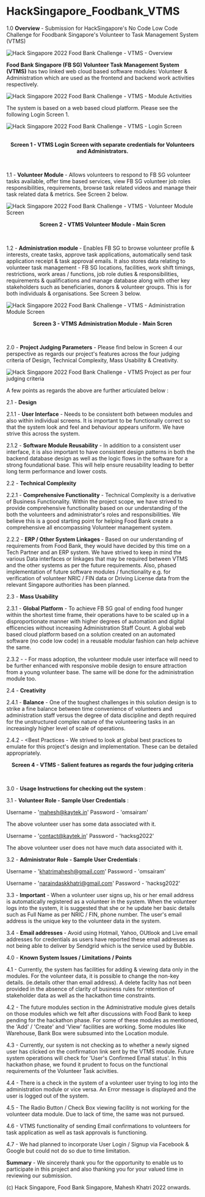 # HackSingapore_Foodbank_VTMS

1.0  <b>Overview </b> - Submission for HackSingapore's No Code Low Code Challenge for Foodbank Singapore's Volunteer to Task Management System (VTMS)

![Hack Singapore 2022 Food Bank Challenge - VTMS - Overview](http://www.kaytek.co.in/images/fbsgvtms/mk_vtms_intro_1175_369.png)

<b>Food Bank Singapore (FB SG) Volunteer Task Management System (VTMS)</b>  has two linked web cloud based software modules: Volunteer & Administration which are used as the frontend and backend work activities respectively.

![Hack Singapore 2022 Food Bank Challenge - VTMS - Module Activities](http://www.kaytek.co.in/images/fbsgvtms/mk_vtms_overview_1280_720.png)

The system is based on a web based cloud platform. Please see the following Login Screen 1.

![Hack Singapore 2022 Food Bank Challenge - VTMS - Login Screen](http://www.kaytek.co.in/images/fbsgvtms/mk_vtms_login_screen_990_528.png) <br><br>

<p align="center"> <b>Screen 1 - VTMS Login Screen with separate credentials for Volunteers and Administrators. </b></p> <br>

1.1 - <b> Volunteer Module </b> - Allows volunteers to respond to FB SG volunteer tasks available, offer time based services, view FB SG volunteer job roles responsibilities, requirements, browse task related videos and manage their task related data & metrics. See Screen 2 below.

![Hack Singapore 2022 Food Bank Challenge - VTMS - Volunteer Module Screen](http://www.kaytek.co.in/images/fbsgvtms/mk_vtms_volunteer_module_898_535.png)

<p align="center"> <b>Screen 2 - VTMS Volunteer Module - Main Scren </b></p> <br>

1.2 - <b> Administration module </b> - Enables FB SG to browse volunteer profile & interests, create tasks, approve task applications, automatically send task application receipt & task approval emails. It also stores data relating to volunteer task management - FB SG locations, facilities, work shift timings, restrictions, work areas / functions, job role duties & responsibilities, requirements & qualifications and manage database along with other key stakeholders such as beneficiaries, donors & volunteer groups. This is for both individuals & organisations. See Screen 3 below. 

![Hack Singapore 2022 Food Bank Challenge - VTMS - Administration Module Screen](http://www.kaytek.co.in/images/fbsgvtms/mk_vtms_administration_module_976_438.png)

<p align="center"> <b>Screen 3 - VTMS Administration Module - Main Scren </b></p> <br>

2.0 - <b>Project Judging Parameters</b> - Please find below in Screen 4 our perspective  as regards our project's features across the four judging criteria of Design, Technical Complexity, Mass Usability & Creativity. 

![Hack Singapore 2022 Food Bank Challenge - VTMS Project as per four judging criteria ](http://www.kaytek.co.in/images/fbsgvtms/vtms_judging_criteria_points_1280_720.png)

A few points as regards the above are further articulated below :

2.1 - <b>Design</b> 

2.1.1 - <b>User Interface</b> - Needs to be consistent both between modules and also within individual screens. It is important to be functionally correct so that the system look and feel and behaviour appears uniform. We have strive this across the system.

2.1.2 - <b>Software Module Reusability</b> - In addition to a consistent user interface, it is also important to have consistent design patterns in both the backend database design as well as the logic flows in the software for a strong foundational base. This will help ensure reusability leading to better long term performance and lower costs.

2.2 - <b> Technical Complexity</b> 

2.2.1 - <b> Comprehensive Functionality</b> - Technical Complexity is a derivative of Business Functionality. Within the project scope, we have strived to provide comprehensive functionality based on our understanding of the both the volunteers and administrator's roles and responsibilities. We believe this is a good starting point for helping Food Bank create a comprehensive all encompassing Volunteer management system.  

2.2.2 - <b> ERP / Other System Linkages </b> - Based on our understanding of requirements from Food Bank, they would have decided by this time on a Tech Partner and an ERP system. We have strived to keep in mind the various Data interfaces or linkages that may be required between VTMS and the other systems as per the future requirements. Also, phased implementation of future software modules / functionality e.g. for verification of volunteer NRIC / FIN data or Driving License data from the relevant Singapore authorities has been planned.

2.3 - <b>Mass Usability</b> 

2.3.1 - <b> Global Platform</b> - To achieve FB SG goal of ending food hunger within the shortest time frame, their operations have to be scaled up in a disproportionate manner with higher degrees of automation and digital efficencies without increasing Administration Staff Count. A global web based cloud platform based on a solution created on an automated software (no code low code) in a reusable modular fashion can help achieve the same. 

2.3.2 - <Responsive Design> - For mass adoption, the volunteer module user interface will need to be further enhanced with responsive mobile design to ensure attraction from a young volunteer base. The same will be done for the administration module too.
  
2.4 - <b> Creativity</b>
  
2.4.1 - <b>Balance</b> - One of the toughest challenges in this solution design is to strike a fine balance between time convenience of volunteers and administration staff versus the degree of data discipline and depth required for the unstructured complex nature of the volunteering tasks in an increasingly  higher level of scale of operations. 
  
2.4.2 - <Best Practices</b> - We strived to look at global best practices to emulate for this project's design and implementation. These can be detailed appropriately. 

<p align="center"> <b>Screen 4 - VTMS - Salient features as regards the four judging criteria </b></p> <br>

3.0 - <b>Usage Instructions for checking out the system </b> :

3.1 - <b>Volunteer Role - Sample User Credentials</b> :

Username - 'mahesh@kaytek.in' 
Password - 'omsairam'

The above volunteer user has some data associated with it.

Username - 'contact@kaytek.in'
Password - 'hacksg2022'

The above volunteer user does not have much data associated with it.

3.2 - <b>Administrator Role - Sample User Credentials </b>:

Username - 'khatrimahesh@gmail.com'
Password - 'omsairam'

Username - 'naraindaskkhatri@gmail.com'
Password - 'hacksg2022'

3.3 - <b>Important</b> - When a volunteer user signs up, his or her email address is automatically registered as a volunteer in the system. When the volunteer logs into the system, it is suggested that she or he update her basic details such as Full Name as per NRIC / FIN, phone number. The user's email address is the unique key to the volunteer data in the system. 

3.4 - <b> Email addresses </b> - Avoid using Hotmail, Yahoo, OUtlook and Live email addresses for credentials as users have reported these email addresses as not being able to deliver by Sendgrid which is the service used by Bubble.

4.0 - <b>Known System Issues / Limitations / Points</b>
  
4.1 - Currently, the system has facilities for adding & viewing data only in the modules. For the volunteer data, it is possible to change the non-key details. (ie.details other than email address). A delete faclity has not been provided in the absence of clarity of business rules for retention of stakeholder data as well as the hackathon time constraints.
  
4.2 - The future modules section in the Administrative module gives details on those modules which we felt after discussions with Food Bank to keep pending for the hackathon phase. For some of these modules as mentioned, the 'Add' / 'Create' and 'View' facilities are working. Some modules like Warehouse, Bank Box were subsumed into the Location module. 
  
4.3 - Currently, our system is not checking as to whether a newly signed user has clicked on the confirmation link sent by the VTMS module. Future system operations will check for 'User's Confirmed Email status'. In this hackathon phase, we found it prudent to focus on the functional requirements of the Volunteer Task acivities.
  
4.4 - There is a check in the system of a volunteer user trying to log into the administration module or vice versa. An Error message is displayed and the user is logged out of the system.
  
4.5 - The Radio Button / Check Box viewing facility is not working for the volunteer data module. Due to lack of time, the same was not pursued.  
  
4.6 - VTMS functionality of sending Email confirmations to volunteers for task application as well as task approvals is functioning.
  
4.7 - We had planned to incorporate User Login / Signup via Facebook & Google but could not do so due to time limitation.

  <b>Summary</b> - We sincerely thank you for the opportunity to enable us to participate in this project and also thanking you for your valued time in reviewing our submission.

(c) Hack Singapore, Food Bank Singapore, Mahesh Khatri 2022 onwards.





